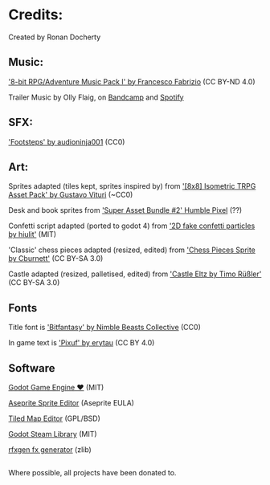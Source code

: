 # Credits:
Created by Ronan Docherty

## Music:
['8-bit RPG/Adventure Music Pack I' by Francesco Fabrizio](https://francescofabrizio.itch.io/8-bit-rpg-adventure-music-pack-i) (CC BY-ND 4.0)

Trailer Music by Olly Flaig, on [Bandcamp](https://ollyflaig.bandcamp.com/) and [Spotify](https://open.spotify.com/artist/5sUt08IDBSAIeApGm9eHfZ?si=6eg4XAdUQCWA4vVU5aA1IA)

## SFX:
['Footsteps' by audioninja001](https://freesound.org/people/audioninja001/sounds/455062/) (CC0)

## Art:
Sprites adapted (tiles kept, sprites inspired by) from ['[8x8] Isometric TRPG Asset Pack' by Gustavo Vituri](https://gvituri.itch.io/isometric-trpg) (~CC0)

Desk and book sprites from ['Super Asset Bundle #2' Humble Pixel](https://humblepixel.itch.io/super-asset-bundle-2-adventure-time) (??)

Confetti script adapted (ported to godot 4) from ['2D fake confetti particles by hiulit'](https://github.com/hiulit/Godot-3-2D-Fake-Confetti-Particles) (MIT)

'Classic' chess pieces adapted (resized, edited) from ['Chess Pieces Sprite by Cburnett'](https://commons.wikimedia.org/wiki/Category:SVG_chess_pieces#/media/File:Chess_Pieces_Sprite.svg) (CC     BY-SA 3.0)

Castle adapted (resized, palletised, edited) from ['Castle Eltz by Timo Rüßler'](https://commons.wikimedia.org/wiki/File:Castle_Eltz_(121706463).jpeg) (CC BY-SA 3.0)

## Fonts

Title font is ['Bitfantasy' by Nimble Beasts Collective](https://nimblebeastscollective.itch.io/nb-pixel-font-bundle) (CC0)

In game text is ['Pixuf' by erytau](https://erytau.itch.io/pixuf) (CC BY 4.0)

## Software

[Godot Game Engine ❤️](https://godotengine.org/) (MIT)

[Aseprite Sprite Editor](https://www.aseprite.org/) (Aseprite EULA)

[Tiled Map Editor](https://www.mapeditor.org/) (GPL/BSD)

[Godot Steam Library](https://godotsteam.com/) (MIT)

[rfxgen fx generator](https://github.com/raysan5/rfxgen) (zlib)


##
Where possible, all projects have been donated to.